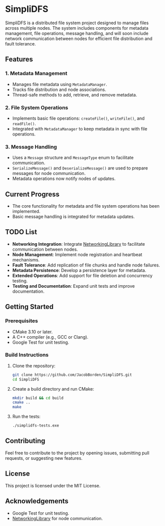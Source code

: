 # SimpliDFS

SimpliDFS is a distributed file system project designed to manage files across multiple nodes. The system includes components for metadata management, file operations, message handling, and will soon include network communication between nodes for efficient file distribution and fault tolerance.

## Features

### 1. Metadata Management
- Manages file metadata using `MetadataManager`.
- Tracks file distribution and node associations.
- Thread-safe methods to add, retrieve, and remove metadata.

### 2. File System Operations
- Implements basic file operations: `createFile()`, `writeFile()`, and `readFile()`.
- Integrated with `MetadataManager` to keep metadata in sync with file operations.

### 3. Message Handling
- Uses a `Message` structure and `MessageType` enum to facilitate communication.
- `SerializeMessage()` and `DeserializeMessage()` are used to prepare messages for node communication.
- Metadata operations now notify nodes of updates.

## Current Progress
- The core functionality for metadata and file system operations has been implemented.
- Basic message handling is integrated for metadata updates.

## TODO List
- **Networking Integration**: Integrate [NetworkingLibrary](https://github.com/JacobBorden/NetworkingLibrary) to facilitate communication between nodes.
- **Node Management**: Implement node registration and heartbeat mechanisms.
- **Fault Tolerance**: Add replication of file chunks and handle node failures.
- **Metadata Persistence**: Develop a persistence layer for metadata.
- **Extended Operations**: Add support for file deletion and concurrency testing.
- **Testing and Documentation**: Expand unit tests and improve documentation.

## Getting Started
### Prerequisites
- CMake 3.10 or later.
- A C++ compiler (e.g., GCC or Clang).
- Google Test for unit testing.

### Build Instructions
1. Clone the repository:
   ```sh
   git clone https://github.com/JacobBorden/SimpliDFS.git
   cd SimpliDFS
   ```
2. Create a build directory and run CMake:
   ```sh
   mkdir build && cd build
   cmake ..
   make
   ```
3. Run the tests:
   ```sh
   ./simplidfs-tests.exe
   ```

## Contributing
Feel free to contribute to the project by opening issues, submitting pull requests, or suggesting new features.

## License
This project is licensed under the MIT License.

## Acknowledgements
- Google Test for unit testing.
- [NetworkingLibrary](https://github.com/JacobBorden/NetworkingLibrary) for node communication.

